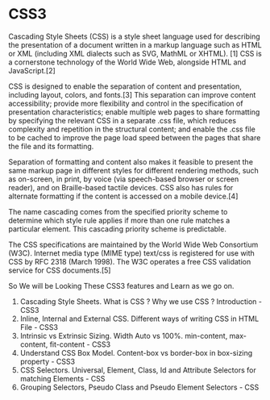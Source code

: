 # CSS3
Cascading Style Sheets (CSS) is a style sheet language used for describing the presentation of a document written in a markup language such as HTML or XML (including XML dialects such as SVG, MathML or XHTML).
[1] CSS is a cornerstone technology of the World Wide Web, alongside HTML and JavaScript.[2]

CSS is designed to enable the separation of content and presentation, including layout, colors, and fonts.[3] This separation can improve content accessibility; provide more flexibility and control in the specification of presentation characteristics; enable multiple web pages to share formatting by specifying the relevant CSS in a separate .css file, which reduces complexity and repetition in the structural content; and enable the .css file to be cached to improve the page load speed between the pages that share the file and its formatting.

Separation of formatting and content also makes it feasible to present the same markup page in different styles for different rendering methods, such as on-screen, in print, by voice (via speech-based browser or screen reader), and on Braille-based tactile devices. CSS also has rules for alternate formatting if the content is accessed on a mobile device.[4]

The name cascading comes from the specified priority scheme to determine which style rule applies if more than one rule matches a particular element. This cascading priority scheme is predictable.

The CSS specifications are maintained by the World Wide Web Consortium (W3C). Internet media type (MIME type) text/css is registered for use with CSS by RFC 2318 (March 1998). The W3C operates a free CSS validation service for CSS documents.[5]

So We will be Looking These CSS3 features and Learn as we go on.
1. Cascading Style Sheets. What is CSS ? Why we use CSS ? Introduction - CSS3
2. Inline, Internal and External CSS. Different ways of writing CSS in HTML File - CSS3
3. Intrinsic vs Extrinsic Sizing. Width Auto vs 100%. min-content, max-content, fit-content - CSS3
4. Understand CSS Box Model. Content-box vs border-box in box-sizing property - CSS3
5. CSS Selectors. Universal, Element, Class, Id and Attribute Selectors for matching Elements - CSS
6. Grouping Selectors, Pseudo Class and Pseudo Element Selectors - CSS